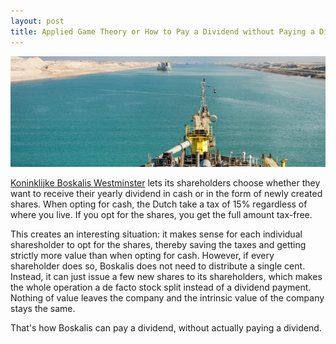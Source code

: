 ```yaml
---
layout: post
title: Applied Game Theory or How to Pay a Dividend without Paying a Dividend
---
```

<p><img src="/assets/images/boskalis.jpg" alt="" class="image full"></p>

<a href="boskalis.com">Koninklijke Boskalis Westminster</a> lets its shareholders choose whether they want to receive their yearly
dividend in cash or in the form of newly created shares. When opting for cash, the Dutch take a tax of 15% regardless of where you live.
If you opt for the shares, you get the full amount tax-free.

This creates an interesting situation: it makes sense for each individual sharesholder to opt for the shares, thereby saving the taxes
and getting strictly more value than when opting for cash. However, if every shareholder does so, Boskalis does not need to distribute
a single cent. Instead, it can just issue a few new shares to its shareholders, which makes the whole operation
a de facto stock split instead of a dividend payment. Nothing of value leaves the company and the intrinsic value of the company stays the same.

That's how Boskalis can pay a dividend, without actually paying a dividend.
